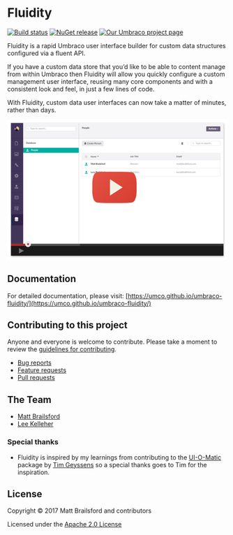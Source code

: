 # Fluidity

[![Build status](https://img.shields.io/appveyor/ci/UMCO/umbraco-fluidity.svg)](https://ci.appveyor.com/project/UMCO/umbraco-fluidity)
[![NuGet release](https://img.shields.io/nuget/v/Our.Umbraco.Fluidity.svg)](https://www.nuget.org/packages/Our.Umbraco.Fluidity)
[![Our Umbraco project page](https://img.shields.io/badge/our-umbraco-orange.svg)](https://our.umbraco.org/projects/backoffice-extensions/fluidity/)

Fluidity is a rapid Umbraco user interface builder for custom data structures configured via a fluent API. 

If you have a custom data store that you’d like to be able to content manage from within Umbraco then Fluidity will allow you quickly configure a custom management user interface, reusing many core components and with a consistent look and feel, in just a few lines of code. 

With Fluidity, custom data user interfaces can now take a matter of minutes, rather than days.

[![ScreenShot](docs/img/video-screenshot.png)](https://www.youtube.com/watch?v=lt8IRg2Svq0)

## Documentation 

For detailed documentation, please visit: [https://umco.github.io/umbraco-fluidity/](https://umco.github.io/umbraco-fluidity/)

## Contributing to this project

Anyone and everyone is welcome to contribute. Please take a moment to review the [guidelines for contributing](CONTRIBUTING.md).

* [Bug reports](CONTRIBUTING.md#bugs)
* [Feature requests](CONTRIBUTING.md#features)
* [Pull requests](CONTRIBUTING.md#pull-requests)


## The Team

* [Matt Brailsford](https://github.com/mattbrailsford)
* [Lee Kelleher](https://github.com/leekelleher)

### Special thanks

* Fluidity is inspired by my learnings from contributing to the [UI-O-Matic](https://github.com/TimGeyssens/UIOMatic) package by [Tim Geyssens](https://github.com/darrenferguson) so a special thanks goes to Tim for the inspiration.

## License

Copyright © 2017 Matt Brailsford and contributors

Licensed under the [Apache 2.0 License](LICENSE.md)